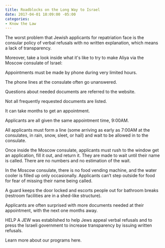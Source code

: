 ```yaml
---
title: Roadblocks on the Long Way to Israel
date: 2017-04-01 18:09:00 -05:00
categories:
- Know the Law
---
```


The worst problem that Jewish applicants for repatriation face is the consular policy of verbal refusals with no written explanation, which means a lack of transparency. 

Moreover, take a look inside what it's like to try to make Aliya via the Moscow consulate of Israel:

Appointments must be made by phone during very limited hours.

The phone lines at the consulate often go unanswered.

Questions about needed documents are referred to the website.

Not all frequently requested documents are listed.

It can take months to get an appointment.

Applicants are all given the same appointment time, 9:00AM.

All applicants must form a line (some arriving as early as 7:00AM at the consulates, in rain, snow, sleet, or hail) and wait to be allowed in to the consulate.

Once inside the Moscow consulate, applicants must rush to the window get an application, fill it out, and return it. They are made to wait until their name is called. There are no numbers and no estimation of the wait.

In the Moscow consulate, there is no food vending machine, and the water cooler is filled up only occasionally.  Applicants can’t step outside for food for fear of missing their name being called.

A guard keeps the door locked and escorts people out for bathroom breaks (restroom facilities are in a shed-like structure). 

Applicants are often surprised with more documents needed at their appointment, with the next one months away.
 
HELP A JEW was established to help Jews appeal verbal refusals and to press the Israeli government to increase transparency by issuing written refusals. 

Learn more about our programs here.


